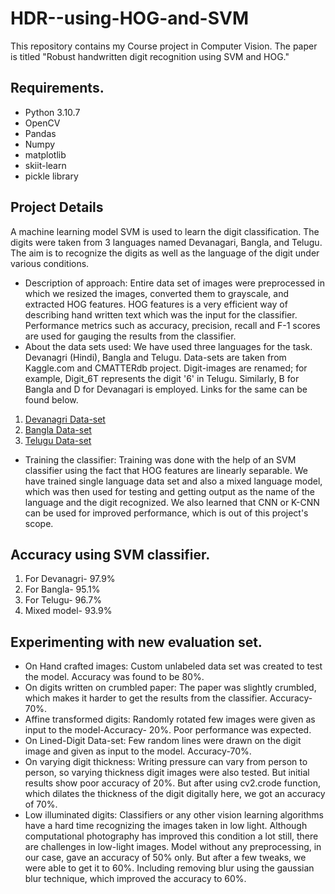 # HDR--using-HOG-and-SVM
This repository contains my Course project in Computer Vision. The paper is titled "Robust handwritten digit recognition using SVM and HOG."
## Requirements.
- Python 3.10.7
- OpenCV
- Pandas
- Numpy
- matplotlib
- skiit-learn
- pickle library
## Project Details
A machine learning model SVM is used to learn the digit classification. The digits were taken from 3 languages named Devanagari, Bangla, and Telugu. The aim is to recognize the digits as well as the language of the digit under various conditions.
- Description of approach: Entire data set of images were preprocessed in which we resized the images, converted them to grayscale, and extracted HOG features. HOG features is a very efficient way of describing hand written text which was the input for the classifier. Performance metrics such as accuracy, precision, recall and F-1 scores are used for gauging the results from the classifier.
- About the data sets used: We have used three languages for the task. Devanagri (Hindi), Bangla and Telugu. Data-sets are taken from Kaggle.com and CMATTERdb project. Digit-images are renamed; for example, Digit_6T represents the digit '6' in Telugu. Similarly, B for Bangla and D for Devanagari is employed. Links for the same can be found below.
 1. [Devanagri Data-set](https://www.kaggle.com/datasets/anurags397/hindi-mnist-data)
 2. [Bangla Data-set](https://code.google.com/archive/p/cmaterdb/)
 3. [Telugu Data-set](https://www.kaggle.com/datasets/anurags397/hindi-mnist-data)
- Training the classifier: Training was done with the help of an SVM classifier using the fact that HOG features are linearly separable. We have trained single language data set and also a mixed language model, which was then used for testing and getting output as the name of the language and the digit recognized. We also learned that CNN or K-CNN can be used for improved performance, which is out of this project's scope.
## Accuracy using SVM classifier.
1. For Devanagri- 97.9%
2. For Bangla- 95.1%
3. For Telugu- 96.7%
4. Mixed model- 93.9%
## Experimenting with new evaluation set.
- On Hand crafted images: Custom unlabeled data set was created to test the model. Accuracy was found to be 80%.
- On digits written on crumbled paper: The paper was slightly crumbled, which makes it harder to get the results from the classifier. Accuracy-70%.
- Affine transformed digits: Randomly rotated few images were given as input to the model-Accuracy- 20%. Poor performance was expected.
- On Lined-Digit Data-set: Few random lines were drawn on the digit image and given as input to the model. Accuracy-70%.
- On varying digit thickness: Writing pressure can vary from person to person, so varying thickness digit images were also tested. But initial results show poor accuracy of 20%. But after using cv2.crode function, which dilates the thickness of the digit digitally here, we got an accuracy of 70%.
- Low illuminated digits: Classifiers or any other vision learning algorithms have a hard time recognizing the images taken in low light. Although computational photography has improved this condition a lot still, there are challenges in low-light images. Model without any preprocessing, in our case, gave an accuracy of 50% only. But after a few tweaks, we were able to get it to 60%. Including removing blur using the gaussian blur technique, which improved the accuracy to 60%.
